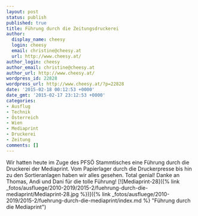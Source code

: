 ```yaml
---
layout: post
status: publish
published: true
title: Führung durch die Zeitungsdruckerei
author:
  display_name: cheesy
  login: cheesy
  email: christine@cheesy.at
  url: http://www.cheesy.at/
author_login: cheesy
author_email: christine@cheesy.at
author_url: http://www.cheesy.at/
wordpress_id: 22828
wordpress_url: http://www.cheesy.at/?p=22828
date: '2015-02-18 00:12:53 +0000'
date_gmt: '2015-02-17 23:12:53 +0000'
categories:
- Ausflug
- Technik
- Österreich
- Wien
- Mediaprint
- Druckerei
- Zeitung
comments: []
---
```

Wir hatten heute im Zuge des PFSÖ Stammtisches eine Führung durch die Druckerei der Mediaprint. Vom Papierlager durch die Druckerpresse bis hin zu den Sortieranlagen haben wir alles gesehen. Total genial! Danke an Thomas, Andi und Dani für die tolle Führung!
[![Mediaprint-28]({% link _fotos/ausfluege/2010-2019/2015-2/fuehrung-durch-die-mediaprint/Mediaprint-28.jpg %})]({% link _fotos/ausfluege/2010-2019/2015-2/fuehrung-durch-die-mediaprint/index.md %} "Führung durch die Mediaprint")
